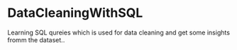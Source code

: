 # DataCleaningWithSQL
Learning SQL qureies which is used for data cleaning and get some insights fromm the dataset.. 
